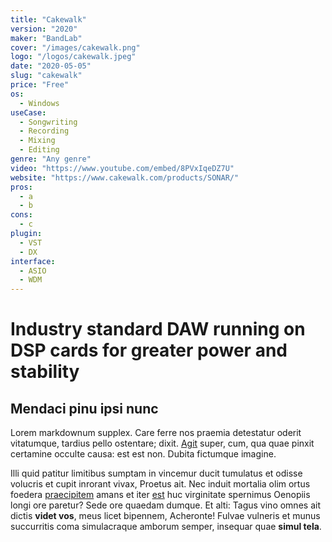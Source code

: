```yaml
---
title: "Cakewalk"
version: "2020"
maker: "BandLab"
cover: "/images/cakewalk.png"
logo: "/logos/cakewalk.jpeg"
date: "2020-05-05"
slug: "cakewalk"
price: "Free"
os:
  - Windows
useCase:
  - Songwriting
  - Recording
  - Mixing
  - Editing
genre: "Any genre"
video: "https://www.youtube.com/embed/8PVxIqeDZ7U"
website: "https://www.cakewalk.com/products/SONAR/"
pros:
  - a
  - b
cons:
  - c
plugin:
  - VST
  - DX
interface:
  - ASIO
  - WDM
---
```


# Industry standard DAW running on DSP cards for greater power and stability

## Mendaci pinu ipsi nunc

Lorem markdownum supplex. Care ferre nos praemia detestatur oderit vitatumque,
tardius pello ostentare; dixit. [Agit](http://accessit.net/) super, cum, qua
quae pinxit certamine occulte causa: est est non. Dubita fictumque imagine.

Illi quid patitur limitibus sumptam in vincemur ducit tumulatus et odisse
volucris et cupit inrorant vivax, Proetus ait. Nec induit mortalia olim ortus
foedera [praecipitem](http://www.pontumferae.io/protinuset.html) amans et iter
[est](http://casuquefuit.io/murmurevestrum.aspx) huc virginitate spernimus
Oenopiis longi ore paretur? Sede ore quaedam dumque. Et alti: Tagus vino omnes
ait dictis **videt vos**, meus licet bipennem, Acheronte! Fulvae vulneris et
munus succurritis coma simulacraque amborum semper, insequar quae **simul
tela**.
